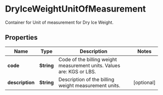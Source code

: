 

# DryIceWeightUnitOfMeasurement

Container for Unit of measurement for Dry Ice Weight.

## Properties

| Name | Type | Description | Notes |
|------------ | ------------- | ------------- | -------------|
|**code** | **String** | Code of the billing weight measurement units. Values are: KGS or LBS. |  |
|**description** | **String** | Description of the billing weight measurement units. |  [optional] |



